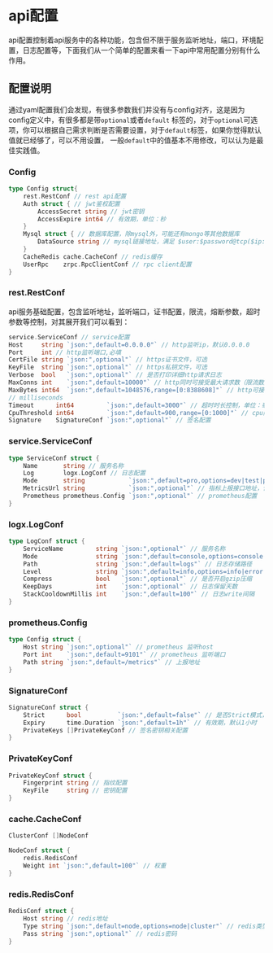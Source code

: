 # api配置
api配置控制着api服务中的各种功能，包含但不限于服务监听地址，端口，环境配置，日志配置等，下面我们从一个简单的配置来看一下api中常用配置分别有什么作用。

## 配置说明
通过yaml配置我们会发现，有很多参数我们并没有与config对齐，这是因为config定义中，有很多都是带`optional`或者`default`
标签的，对于`optional`可选项，你可以根据自己需求判断是否需要设置，对于`default`标签，如果你觉得默认值就已经够了，可以不用设置，
一般`default`中的值基本不用修改，可以认为是最佳实践值。

### Config

```go
type Config struct{
    rest.RestConf // rest api配置
    Auth struct { // jwt鉴权配置
        AccessSecret string // jwt密钥
        AccessExpire int64 // 有效期，单位：秒
    }
    Mysql struct { // 数据库配置，除mysql外，可能还有mongo等其他数据库
        DataSource string // mysql链接地址，满足 $user:$password@tcp($ip:$port)/$db?$queries 格式即可
    }
    CacheRedis cache.CacheConf // redis缓存
    UserRpc    zrpc.RpcClientConf // rpc client配置
}    
```

### rest.RestConf
api服务基础配置，包含监听地址，监听端口，证书配置，限流，熔断参数，超时参数等控制，对其展开我们可以看到：
```go
service.ServiceConf // service配置
Host     string `json:",default=0.0.0.0"` // http监听ip，默认0.0.0.0
Port     int // http监听端口,必填
CertFile string `json:",optional"` // https证书文件，可选
KeyFile  string `json:",optional"` // https私钥文件，可选 
Verbose  bool   `json:",optional"` // 是否打印详细http请求日志
MaxConns int    `json:",default=10000"` // http同时可接受最大请求数（限流数），默认10000
MaxBytes int64  `json:",default=1048576,range=[0:8388608]"` // http可接受请求的最大ContentLength，默认1048576，被设置值必须在0到8388608之间
// milliseconds
Timeout      int64         `json:",default=3000"` // 超时时长控制，单位：毫秒，默认3000
CpuThreshold int64         `json:",default=900,range=[0:1000]"` // cpu降载阈值，默认900，可允许设置范围0到1000
Signature    SignatureConf `json:",optional"` // 签名配置
```

### service.ServiceConf
```go
type ServiceConf struct {
    Name       string // 服务名称
    Log        logx.LogConf // 日志配置
    Mode       string            `json:",default=pro,options=dev|test|pre|pro"` // 服务环境，dev-开发环境，test-测试环境，pre-预发环境，pro-正式环境
    MetricsUrl string            `json:",optional"` // 指标上报接口地址，该地址需要支持post json即可
    Prometheus prometheus.Config `json:",optional"` // prometheus配置
}
```

### logx.LogConf
```go
type LogConf struct {
	ServiceName         string `json:",optional"` // 服务名称
	Mode                string `json:",default=console,options=console|file|volume"` // 日志模式，console-输出到console，file-输出到当前服务器（容器）文件，，volume-输出docker挂载文件内
	Path                string `json:",default=logs"` // 日志存储路径
	Level               string `json:",default=info,options=info|error|severe"` // 日志级别
	Compress            bool   `json:",optional"` // 是否开启gzip压缩
	KeepDays            int    `json:",optional"` // 日志保留天数
	StackCooldownMillis int    `json:",default=100"` // 日志write间隔
}
```

### prometheus.Config
```go
type Config struct {
	Host string `json:",optional"` // prometheus 监听host
	Port int    `json:",default=9101"` // prometheus 监听端口
	Path string `json:",default=/metrics"` // 上报地址
}
```

### SignatureConf
```go
SignatureConf struct {
    Strict      bool          `json:",default=false"` // 是否Strict模式，如果是则PrivateKeys必填
    Expiry      time.Duration `json:",default=1h"` // 有效期，默认1小时
    PrivateKeys []PrivateKeyConf // 签名密钥相关配置
}
```

### PrivateKeyConf
```go
PrivateKeyConf struct {
    Fingerprint string // 指纹配置
    KeyFile     string // 密钥配置
}
```

### cache.CacheConf
```go
ClusterConf []NodeConf

NodeConf struct {
    redis.RedisConf
    Weight int `json:",default=100"` // 权重
}
```

### redis.RedisConf
```go
RedisConf struct {
    Host string // redis地址
    Type string `json:",default=node,options=node|cluster"` // redis类型
    Pass string `json:",optional"` // redis密码
}
```
